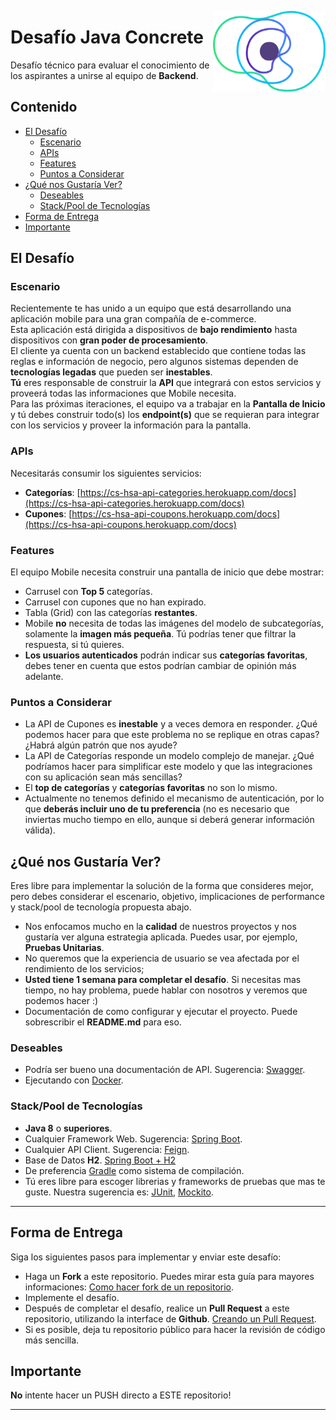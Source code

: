 <a href="https://concrete.com.br/"><img src=".github/concrete_symbol.png" width="180px" align="right" /></a>

# Desafío Java Concrete

Desafío técnico para evaluar el conocimiento de los aspirantes a unirse al equipo de **Backend**.

## Contenido
- [El Desafío](#el-desafío)
    - [Escenario](#escenario)
    - [APIs](#apis)
    - [Features](#features)
    - [Puntos a Considerar](#puntos-a-considerar)
- [¿Qué nos Gustaría Ver?](#qué-nos-gustaría-ver)
    - [Deseables](#deseables)
    - [Stack/Pool de Tecnologías](#stackpool-de-tecnologías)
- [Forma de Entrega](#forma-de-entrega)
- [Importante](#importante)

## El Desafío

### Escenario
Recientemente te has unido a un equipo que está desarrollando una aplicación mobile para una gran compañía de e-commerce.  
Esta aplicación está dirigida a dispositivos de **bajo rendimiento** hasta dispositivos con **gran poder de procesamiento**.  
El cliente ya cuenta con un backend establecido que contiene todas las reglas e información de negocio, pero algunos sistemas dependen de **tecnologías legadas** que pueden ser **inestables**.    
**Tú** eres responsable de construir la **API** que integrará con estos servicios y proveerá todas las informaciones que Mobile necesita.  
Para las próximas iteraciones, el equipo va a trabajar en la **Pantalla de Inicio** y tú debes construir todo(s) los **endpoint(s)** que se requieran para integrar con los servicios y proveer la información para la pantalla.

### APIs
Necesitarás consumir los siguientes servicios:
- **Categorías**: [https://cs-hsa-api-categories.herokuapp.com/docs](https://cs-hsa-api-categories.herokuapp.com/docs)
- **Cupones**: [https://cs-hsa-api-coupons.herokuapp.com/docs](https://cs-hsa-api-coupons.herokuapp.com/docs)

### Features
El equipo Mobile necesita construir una pantalla de inicio que debe mostrar:

- Carrusel con **Top 5** categorías.
- Carrusel con cupones que no han expirado.
- Tabla (Grid) con las categorías **restantes**.
- Mobile **no** necesita de todas las imágenes del modelo de subcategorías, solamente la **imagen más pequeña**. Tú podrías tener que filtrar la respuesta, si tú quieres.
- **Los usuarios autenticados** podrán indicar sus **categorías favoritas**, debes tener en cuenta que estos podrían cambiar de opinión más adelante.

### Puntos a Considerar
- La API de Cupones es **inestable** y a veces demora en responder. ¿Qué podemos hacer para que este problema no se replique en otras capas? ¿Habrá algún patrón que nos ayude?
- La API de Categorías responde un modelo complejo de manejar. ¿Qué podríamos hacer para simplificar este modelo y que las integraciones con su aplicación sean más sencillas?
- El **top de categorías** y **categorías favoritas** no son lo mismo.
- Actualmente no tenemos definido el mecanismo de autenticación, por lo que **deberás incluir uno de tu preferencia** (no es necesario que inviertas mucho tiempo en ello, aunque si deberá generar información válida).   

## ¿Qué nos Gustaría Ver? 
Eres libre para implementar la solución de la forma que consideres mejor, 
pero debes considerar el escenario, objetivo, implicaciones de performance y stack/pool de tecnología propuesta abajo.
- Nos enfocamos mucho en la **calidad** de nuestros proyectos y nos gustaría ver alguna estrategia aplicada. Puedes usar, por ejemplo, **Pruebas Unitarias**.
- No queremos que la experiencia de usuario se vea afectada por el rendimiento de los servicios;
- **Usted tiene 1 semana para completar el desafío**. Si necesitas mas tiempo, no hay problema, puede hablar con nosotros y veremos que podemos hacer :)
- Documentación de como configurar y ejecutar el proyecto. Puede sobrescribir el **README.md** para eso.

### Deseables
- Podría ser bueno una documentación de API. Sugerencia: [Swagger](https://swagger.io/).
- Ejecutando con [Docker](https://www.docker.com/).

### Stack/Pool de Tecnologías
- **Java 8** o **superiores**.
- Cualquier Framework Web. Sugerencia: [Spring Boot](https://spring.io/projects/spring-boot).
- Cualquier API Client. Sugerencia: [Feign](https://github.com/OpenFeign/feign).
- Base de Datos **H2**. [Spring Boot + H2](https://www.baeldung.com/spring-boot-h2-database) 
- De preferencia [Gradle](https://gradle.org/) como sistema de compilación.
- Tú eres libre para escoger librerias y frameworks de pruebas que mas te guste. Nuestra sugerencia es: [JUnit](https://junit.org/junit5/), [Mockito](https://site.mockito.org/).

---

## Forma de Entrega
Siga los siguientes pasos para implementar y enviar este desafío:
- Haga un **Fork** a este repositorio. Puedes mirar esta guía para mayores informaciones: [Como hacer fork de un repositorio](https://help.github.com/en/articles/fork-a-repo).
- Implemente el desafío.
- Después de completar el desafío, realice un **Pull Request** a este repositorio, utilizando la interface de **Github**. [Creando un Pull Request](https://help.github.com/en/articles/creating-a-pull-request-from-a-fork).
- Si es posible, deja tu repositorio público para hacer la revisión de código más sencilla.

## Importante
**No** intente hacer un PUSH directo a ESTE repositorio!

---
